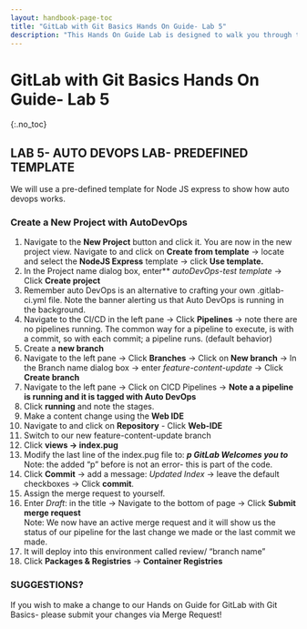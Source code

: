 ```yaml
---
layout: handbook-page-toc
title: "GitLab with Git Basics Hands On Guide- Lab 5"
description: "This Hands On Guide Lab is designed to walk you through the lab exercises used in the GitLab with Git Basics course."
---
```

# GitLab with Git Basics Hands On Guide- Lab 5
{:.no_toc}

## LAB 5- AUTO DEVOPS LAB- PREDEFINED TEMPLATE
We will use a pre-defined template for Node JS express to show how auto devops works.  

### Create a New Project with AutoDevOps 
1. Navigate to the **New Project** button and click it. You are now in the new project view.  Navigate to and click on **Create from template** -> locate and select the **NodeJS Express** template -> click **Use template.** 
2. In the Project name dialog box, enter** *autoDevOps-test template* ->  Click **Create project** 
3. Remember auto DevOps is an alternative to crafting your own .gitlab-ci.yml file.  Note the banner alerting us that Auto DevOps is running in the background. 
4. Navigate to the CI/CD in the left pane -> Click **Pipelines** -> note there are no pipelines running.  The common way for a pipeline to execute, is with a commit, so with each commit; a pipeline runs. (default behavior)  
5. Create a **new branch** 
6. Navigate to the left  pane -> Click **Branches** -> Click on **New branch** -> In the Branch name dialog box -> enter  *feature-content-update* -> Click **Create branch** 
7. Navigate to the left pane -> Click on CICD Pipelines -> **Note a a pipeline is running and it is tagged with Auto DevOps** 
8. Click **running** and note the stages. 
9. Make a content change using the **Web IDE** 
10. Navigate to and click on **Repository** - Click **Web-IDE** 
11. Switch to our new feature-content-update branch 
12. Click **views -> index.pug** 
13. Modify the last line of the index.pug file to: ***p GitLab Welcomes you to*** Note: the added “p” before is not an error- this is part of the code. 
14. Click **Commit** ->  add a message: *Updated Index* -> leave the default checkboxes -> Click **commit**. 
15. Assign the merge request to yourself. 
16. Enter *Draft*: in the title -> Navigate to the bottom of page -> Click **Submit merge request**  
Note:  We now have an active merge request and it will show us the status of our pipeline for the last change we made or the last commit we made. 
17. It will deploy into this environment called review/ “branch name”  
18. Click **Packages & Registries** -> **Container Registries** 

### SUGGESTIONS?

If you wish to make a change to our Hands on Guide for GitLab with Git Basics- please submit your changes via Merge Request!
